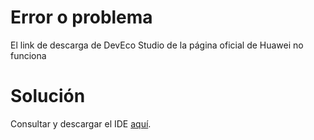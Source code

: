 # Error o problema

El link de descarga de DevEco Studio de la página oficial de Huawei no funciona


# Solución

Consultar y descargar el IDE [aquí](https://winstall.app/apps/Huawei.DevEco).
